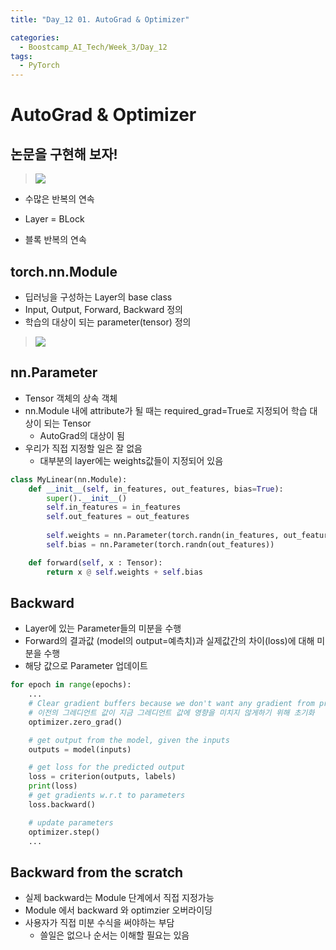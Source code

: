 ```yaml
---
title: "Day_12 01. AutoGrad & Optimizer"

categories:
  - Boostcamp_AI_Tech/Week_3/Day_12
tags:
  - PyTorch
---
```


# AutoGrad & Optimizer

## 논문을 구현해 보자!

> ![]({{site.url}}/assets/images/2021-08-18-09-34-34.png)

- 수많은 반복의 연속

- Layer = BLock

- 블록 반복의 연속

## torch.nn.Module

- 딥러닝을 구성하는 Layer의 base class
- Input, Output, Forward, Backward 정의
- 학습의 대상이 되는 parameter(tensor) 정의


> ![]({{site.url}}/assets/images/2021-08-18-09-38-42.png)

## nn.Parameter

- Tensor 객체의 상속 객체
- nn.Module 내에 attribute가 될 때는 required_grad=True로 지정되어 학습 대상이 되는 Tensor
  - AutoGrad의 대상이 됨
- 우리가 직접 지정할 일은 잘 없음
  - 대부분의 layer에는 weights값들이 지정되어 있음

```python
class MyLinear(nn.Module):
    def __init__(self, in_features, out_features, bias=True):
        super().__init__()
        self.in_features = in_features
        self.out_features = out_features
        
        self.weights = nn.Parameter(torch.randn(in_features, out_features))
        self.bias = nn.Parameter(torch.randn(out_features))

    def forward(self, x : Tensor):
        return x @ self.weights + self.bias
```

## Backward

- Layer에 있는 Parameter들의 미분을 수행
- Forward의 결과값 (model의 output=예측치)과 실제값간의 차이(loss)에 대해 미분을 수행
- 해당 값으로 Parameter 업데이트

```python
for epoch in range(epochs):
    ...
    # Clear gradient buffers because we don't want any gradient from previous epoch to carry forwrad
    # 이전의 그레디언트 값이 지금 그레디언트 값에 영향을 미치지 않게하기 위해 초기화
    optimizer.zero_grad()

    # get output from the model, given the inputs
    outputs = model(inputs)

    # get loss for the predicted output
    loss = criterion(outputs, labels)
    print(loss)
    # get gradients w.r.t to parameters
    loss.backward()

    # update parameters
    optimizer.step()
    ...
```

## Backward from the scratch

- 실제 backward는 Module 단계에서 직접 지정가능
- Module 에서 backward 와 optimzier 오버라이딩
- 사용자가 직접 미분 수식을 써야하는 부담
  - 쓸일은 없으나 순서는 이해할 필요는 있음




